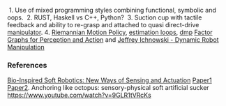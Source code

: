  1. Use of mixed programming styles combining functional, symbolic and oops.
 2.  RUST, Haskell vs C++, Python?
 3. Suction cup with tactile feedback and ability to re-grasp and attached to quasi direct-drive [manipulator](https://www.youtube.com/watch?v=Sg1z725Dsd8).
 4. [Riemannian Motion Policy](https://www.youtube.com/watch?v=kmmhCUXVyy8), [estimation loops](https://www.youtube.com/watch?v=tr6aatJL84A), [dmp](https://www.youtube.com/watch?v=gvTjT1iw_30) [Factor Graphs for Perception and Action](https://www.youtube.com/watch?v=-yCC7mpgL4w) and [Jeffrey Ichnowski - Dynamic Robot Manipulation](https://www.youtube.com/watch?v=LgHC4fohvfU)


### References
[Bio-Inspired Soft Robotics: New Ways of Sensing and Actuation](https://www.youtube.com/watch?v=e8W9Nwu-Sbc)
[Paper1](https://doi.org/10.1109/ICRA40945.2020.9196726)
[Paper2](https://arxiv.org/pdf/2105.02345.pdf). 
Anchoring like octopus: sensory-physical soft artificial sucker https://www.youtube.com/watch?v=9GLR1tVRcKs 